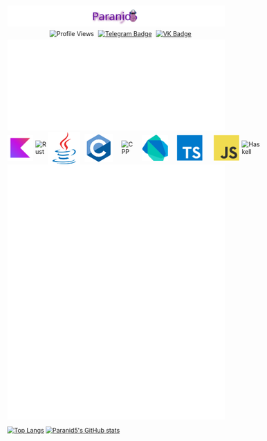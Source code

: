 <img src="https://raw.githubusercontent.com/dinaraparanid/dinaraparanid/main/name.svg"/>

<div id="badges" style="width: 100%; display: flex; align-items: center; justify-content: center; margin-left:10px">
  <a style="padding: 5px">
    <img src="https://komarev.com/ghpvc/?username=dinaraparanid&color=blueviolet" alt="Profile Views"/>
  </a>
  <a href="https://t.me/paranid5" style="padding: 5px">
    <img src="https://img.shields.io/badge/-Telegram-gray?logo=telegram&logoColor=blue" alt="Telegram Badge"/>
  </a>
  <a href="https://vk.com/paranid5" style="padding: 5px">
    <img src="https://img.shields.io/badge/-VKontakte-blue?logo=vk&logoColor=white" alt="VK Badge"/>
  </a>
</div>

<img src="https://raw.githubusercontent.com/dinaraparanid/dinaraparanid/main/about_me_1.svg"/>

<div style="align-items: center; display: flex; padding-bottom: 20px padding-left: 10px;">
  <img src="https://raw.githubusercontent.com/devicons/devicon/master/icons/kotlin/kotlin-original.svg" alt="Kotlin" width="60">
  <img src="https://static-00.iconduck.com/assets.00/rust-icon-2048x2047-5s6wkmk1.png" alt="Rust" width="70" style="margin-left: 5px">
  <img src="https://raw.githubusercontent.com/devicons/devicon/master/icons/java/java-original.svg" alt="Java" width="75" style="margin-right: 10px">
  <img src="https://raw.githubusercontent.com/devicons/devicon/master/icons/c/c-original.svg" alt="C" width="65" style="margin-right: 20px">
  <img src="https://cdn.jsdelivr.net/gh/devicons/devicon/icons/cplusplus/cplusplus-original.svg" alt="CPP" width="65" style="margin-right: 20px">
  <img src="https://raw.githubusercontent.com/devicons/devicon/master/icons/dart/dart-original.svg" alt="Dart" width="60" style="margin-right: 20px">
  <img src="https://raw.githubusercontent.com/devicons/devicon/master/icons/typescript/typescript-original.svg" alt="TypeScript" width="60" style="margin-right: 25px">
  <img src="https://raw.githubusercontent.com/devicons/devicon/master/icons/javascript/javascript-original.svg" alt="JavaScript" width="60" style="margin-right: 5px">
  <img src="https://cdn.jsdelivr.net/gh/devicons/devicon/icons/haskell/haskell-original.svg" alt="Haskell" width="70" style="margin-right: 5px">
</div>

<img src="https://raw.githubusercontent.com/dinaraparanid/dinaraparanid/main/about_me_2.svg"/>

[![Top Langs](https://github-readme-stats.vercel.app/api/top-langs/?username=dinaraparanid&show_icons=truet&theme=midnight-purple)](https://github.com/anuraghazra/github-readme-stats)
[![Paranid5's GitHub stats](https://github-readme-stats.vercel.app/api?username=dinaraparanid&show_icons=true&hide=prs,issues,contribs&theme=midnight-purple)](https://github.com/anuraghazra/github-readme-stats)
